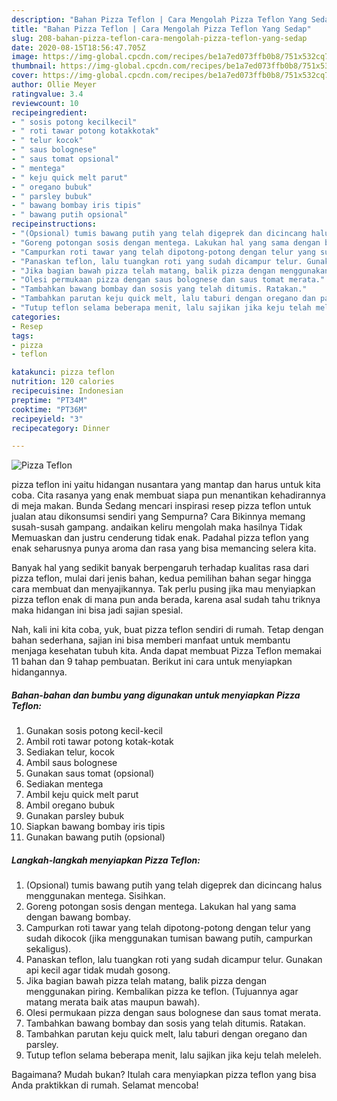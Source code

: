 ```yaml
---
description: "Bahan Pizza Teflon | Cara Mengolah Pizza Teflon Yang Sedap"
title: "Bahan Pizza Teflon | Cara Mengolah Pizza Teflon Yang Sedap"
slug: 208-bahan-pizza-teflon-cara-mengolah-pizza-teflon-yang-sedap
date: 2020-08-15T18:56:47.705Z
image: https://img-global.cpcdn.com/recipes/be1a7ed073ffb0b8/751x532cq70/pizza-teflon-foto-resep-utama.jpg
thumbnail: https://img-global.cpcdn.com/recipes/be1a7ed073ffb0b8/751x532cq70/pizza-teflon-foto-resep-utama.jpg
cover: https://img-global.cpcdn.com/recipes/be1a7ed073ffb0b8/751x532cq70/pizza-teflon-foto-resep-utama.jpg
author: Ollie Meyer
ratingvalue: 3.4
reviewcount: 10
recipeingredient:
- " sosis potong kecilkecil"
- " roti tawar potong kotakkotak"
- " telur kocok"
- " saus bolognese"
- " saus tomat opsional"
- " mentega"
- " keju quick melt parut"
- " oregano bubuk"
- " parsley bubuk"
- " bawang bombay iris tipis"
- " bawang putih opsional"
recipeinstructions:
- "(Opsional) tumis bawang putih yang telah digeprek dan dicincang halus menggunakan mentega. Sisihkan."
- "Goreng potongan sosis dengan mentega. Lakukan hal yang sama dengan bawang bombay."
- "Campurkan roti tawar yang telah dipotong-potong dengan telur yang sudah dikocok (jika menggunakan tumisan bawang putih, campurkan sekaligus)."
- "Panaskan teflon, lalu tuangkan roti yang sudah dicampur telur. Gunakan api kecil agar tidak mudah gosong."
- "Jika bagian bawah pizza telah matang, balik pizza dengan menggunakan piring. Kembalikan pizza ke teflon. (Tujuannya agar matang merata baik atas maupun bawah)."
- "Olesi permukaan pizza dengan saus bolognese dan saus tomat merata."
- "Tambahkan bawang bombay dan sosis yang telah ditumis. Ratakan."
- "Tambahkan parutan keju quick melt, lalu taburi dengan oregano dan parsley."
- "Tutup teflon selama beberapa menit, lalu sajikan jika keju telah meleleh."
categories:
- Resep
tags:
- pizza
- teflon

katakunci: pizza teflon 
nutrition: 120 calories
recipecuisine: Indonesian
preptime: "PT34M"
cooktime: "PT36M"
recipeyield: "3"
recipecategory: Dinner

---
```



![Pizza Teflon](https://img-global.cpcdn.com/recipes/be1a7ed073ffb0b8/751x532cq70/pizza-teflon-foto-resep-utama.jpg)


pizza teflon ini yaitu hidangan nusantara yang mantap dan harus untuk kita coba. Cita rasanya yang enak membuat siapa pun menantikan kehadirannya di meja makan.
Bunda Sedang mencari inspirasi resep pizza teflon untuk jualan atau dikonsumsi sendiri yang Sempurna? Cara Bikinnya memang susah-susah gampang. andaikan keliru mengolah maka hasilnya Tidak Memuaskan dan justru cenderung tidak enak. Padahal pizza teflon yang enak seharusnya punya aroma dan rasa yang bisa memancing selera kita.



Banyak hal yang sedikit banyak berpengaruh terhadap kualitas rasa dari pizza teflon, mulai dari jenis bahan, kedua pemilihan bahan segar hingga cara membuat dan menyajikannya. Tak perlu pusing jika mau menyiapkan pizza teflon enak di mana pun anda berada, karena asal sudah tahu triknya maka hidangan ini bisa jadi sajian spesial.


Nah, kali ini kita coba, yuk, buat pizza teflon sendiri di rumah. Tetap dengan bahan sederhana, sajian ini bisa memberi manfaat untuk membantu menjaga kesehatan tubuh kita. Anda dapat membuat Pizza Teflon memakai 11 bahan dan 9 tahap pembuatan. Berikut ini cara untuk menyiapkan hidangannya.

<!--inarticleads1-->

##### Bahan-bahan dan bumbu yang digunakan untuk menyiapkan Pizza Teflon:

1. Gunakan  sosis potong kecil-kecil
1. Ambil  roti tawar potong kotak-kotak
1. Sediakan  telur, kocok
1. Ambil  saus bolognese
1. Gunakan  saus tomat (opsional)
1. Sediakan  mentega
1. Ambil  keju quick melt parut
1. Ambil  oregano bubuk
1. Gunakan  parsley bubuk
1. Siapkan  bawang bombay iris tipis
1. Gunakan  bawang putih (opsional)




<!--inarticleads2-->

##### Langkah-langkah menyiapkan Pizza Teflon:

1. (Opsional) tumis bawang putih yang telah digeprek dan dicincang halus menggunakan mentega. Sisihkan.
1. Goreng potongan sosis dengan mentega. Lakukan hal yang sama dengan bawang bombay.
1. Campurkan roti tawar yang telah dipotong-potong dengan telur yang sudah dikocok (jika menggunakan tumisan bawang putih, campurkan sekaligus).
1. Panaskan teflon, lalu tuangkan roti yang sudah dicampur telur. Gunakan api kecil agar tidak mudah gosong.
1. Jika bagian bawah pizza telah matang, balik pizza dengan menggunakan piring. Kembalikan pizza ke teflon. (Tujuannya agar matang merata baik atas maupun bawah).
1. Olesi permukaan pizza dengan saus bolognese dan saus tomat merata.
1. Tambahkan bawang bombay dan sosis yang telah ditumis. Ratakan.
1. Tambahkan parutan keju quick melt, lalu taburi dengan oregano dan parsley.
1. Tutup teflon selama beberapa menit, lalu sajikan jika keju telah meleleh.




Bagaimana? Mudah bukan? Itulah cara menyiapkan pizza teflon yang bisa Anda praktikkan di rumah. Selamat mencoba!

